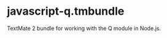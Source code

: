 javascript-q.tmbundle
=====================

TextMate 2 bundle for working with the Q module in Node.js.
